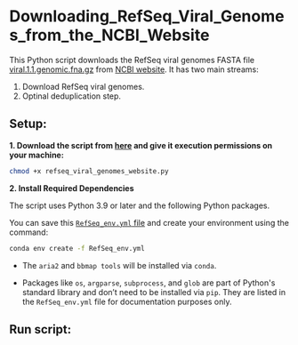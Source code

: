 # Downloading_RefSeq_Viral_Genomes_from_the_NCBI_Website

This Python script downloads the RefSeq viral genomes FASTA file [viral.1.1.genomic.fna.gz](https://ftp.ncbi.nlm.nih.gov/refseq/release/viral/viral.1.1.genomic.fna.gz) from [NCBI website](https://ftp.ncbi.nlm.nih.gov/refseq/release/viral/). It has two main streams:
1. Download RefSeq viral genomes.
2. Optinal deduplication step.

## **Setup:**

**1. Download the script from [here](https://github.com/agudeloromero/Download_fasta_NCBI/blob/main/Downloading_RefSeq_Viral_Genomes_from_the_NCBI_Website/refseq_viral_genomes_website.py) and give it execution permissions on your machine:**
```bash
chmod +x refseq_viral_genomes_website.py
```

**2. Install Required Dependencies**

The script uses Python 3.9 or later and the following Python packages.

You can save this [`RefSeq_env.yml` file](https://github.com/agudeloromero/Download_fasta_NCBI/blob/main/Downloading_RefSeq_Viral_Genomes_from_the_NCBI_Website/RefSeq_env.yml) and create your environment using the command:
``` bash
conda env create -f RefSeq_env.yml
```

* The `aria2` and `bbmap tools` will be installed via `conda`.

* Packages like `os`, `argparse`, `subprocess`, and `glob` are part of Python's standard library and don’t need to be installed via `pip`. They are listed in the `RefSeq_env.yml` file for documentation purposes only.

## **Run script:**

